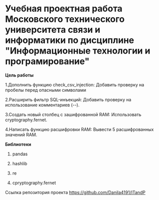 # Учебная проектная работа Московского технического университета связи и информатики по дисциплине "Информационные технологии и програмирование"



**Цель работы​**


1.Дополнить функцию check_csv_injection: Добавить проверку на пробелы перед опасными символами

2.Расширить фильтр SQL-инъекций: Добавить проверку на использование комментариев (--).

3.Создать новый столбец с зашифрованной RAM: Использовать cryptography.fernet.

4.Написать функцию расшифровки RAM: Вывести 5 расшифрованных значений RAM.

 
**Библиотеки**

1. pandas

2. hashlib

3. re

4. cpryptography.fernet





Ссылка репозитория проекта https://github.com/Danila4191/ITandP
